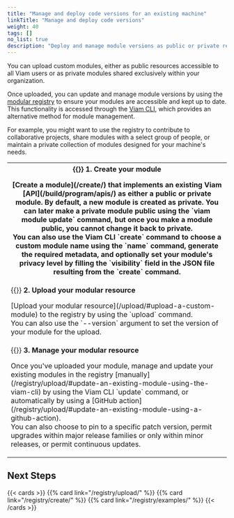 ```yaml
---
title: "Manage and deploy code versions for an existing machine"
linkTitle: "Manage and deploy code versions"
weight: 40
tags: []
no_list: true
description: "Deploy and manage module versions as public or private resources with the Viam CLI"
---
```


You can upload custom modules, either as public resources accessible to all Viam users or as private modules shared exclusively within your organization.

Once uploaded, you can update and manage module versions by using the [modular registry](https://app.viam.com/registry) to ensure your modules are accessible and kept up to date.
This functionality is accessed through the [Viam CLI](/fleet/cli/), which provides an alternative method for module management.

For example, you might want to use the registry to contribute to collaborative projects, share modules with a select group of people, or maintain a private collection of modules designed for your machine's needs.

<table>
    <tr>
        <th> {{<imgproc src="/create-module-command.png" class="fill alignright" style="max-width: 300px" declaredimensions=true alt="">}}
            <b> 1. Create your module </b>
            <p> [Create a module](/create/) that implements an existing Viam [API](/build/program/apis/) as either a public or private module.
            By default, a new module is created as private.
            You can later make a private module public using the `viam module update` command, but once you make a module public, you cannot change it back to private.<br>
            You can also use the Viam CLI `create` command to choose a custom module name using the `name` command, generate the required metadata, and optionally set your module's privacy level by filling the `visibility` field in the JSON file resulting from the `create` command.
            </p>
        </th>
    </tr>
    <tr>
        <td> {{<imgproc src="/upload-module-command.png" class="fill alignright" style="max-width: 300px" declaredimensions=true alt="">}}
        <b> 2. Upload your modular resource </b>
            <p> [Upload your modular resource](/upload/#upload-a-custom-module) to the registry by using the `upload` command. <br> You can also use the `--version` argument to set the version of your module for the upload.  <br>
            </p>
        </th>
    </tr>
    <tr>
        <td> {{<imgproc src="/update-module-command.png" class="fill alignright" style="max-width: 300px" declaredimensions=true alt="">}}
            <b> 3. Manage your modular resource </b>
            <p> Once you've uploaded your module, manage and update your existing modules in the registry [manually](/registry/upload/#update-an-existing-module-using-the-viam-cli) by using the Viam CLI `update` command, or automatically by using a [GitHub action](/registry/upload/#update-an-existing-module-using-a-github-action). <br>
            You can also choose to pin to a specific patch version, permit upgrades within major release families or only within minor releases, or permit continuous updates.</p>
        </th>
    </tr>
</table>

## Next Steps

{{< cards >}}
{{% card link="/registry/upload/" %}}
{{% card link="/registry/create/" %}}
{{% card link="/registry/examples/" %}}
{{< /cards >}}
